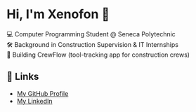# Hi, I'm Xenofon 👋

💻 Computer Programming Student @ Seneca Polytechnic  
🛠 Background in Construction Supervision & IT Internships  
🚀 Building CrewFlow (tool-tracking app for construction crews)  

## 🔗 Links
- [My GitHub Profile](https://github.com/xGkioka)  
- [My LinkedIn](https://www.linkedin.com/in/xenofon-gkiokas-479419186/)  

